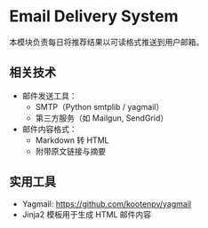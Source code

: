 # Email Delivery System

本模块负责每日将推荐结果以可读格式推送到用户邮箱。

## 相关技术
- 邮件发送工具：
  - SMTP（Python smtplib / yagmail）
  - 第三方服务（如 Mailgun, SendGrid）
- 邮件内容格式：
  - Markdown 转 HTML
  - 附带原文链接与摘要

## 实用工具
- Yagmail: https://github.com/kootenpv/yagmail
- Jinja2 模板用于生成 HTML 邮件内容
